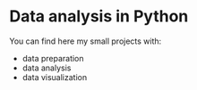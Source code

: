 # Data analysis in Python
You can find here my small projects with:
* data preparation
* data analysis
* data visualization
